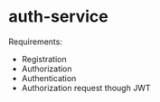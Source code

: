 # auth-service

Requirements:
* Registration
* Authorization
* Authentication
* Authorization request though JWT


